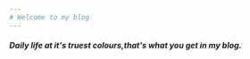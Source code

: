 ```yaml
---
# Welcome to my blog
---
```

##### Daily life at it's truest colours,that's what you get in my blog.
        
  


